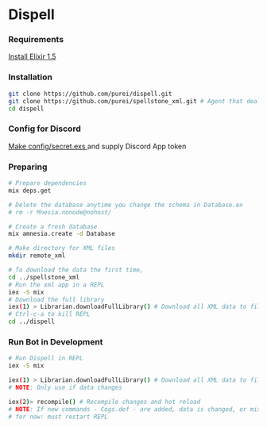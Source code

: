 # Dispell

### Requirements

[Install Elixir 1.5](https://elixir-lang.org/install.html)

### Installation
```sh
git clone https://github.com/purei/dispell.git
git clone https://github.com/purei/spellstone_xml.git # Agent that deals w/ card data
cd dispell
```

### Config for Discord
[Make config/secret.exs ](https://github.com/purei/dispell/commit/fffae9c0263cda333754ef354d978db066f6074c#diff-d15ef3a32a8374f092d16ea84fdeaad3) and supply Discord App token

### Preparing
```sh
# Prepare dependencies
mix deps.get

# Delete the database anytime you change the schema in Database.ex
# rm -r Mnesia.nonode@nohost/

# Create a fresh database
mix amnesia.create -d Database

# Make directory for XML files
mkdir remote_xml

# To download the data the first time,
cd ../spellstone_xml
# Run the xml app in a REPL
iex -S mix
# Download the full library
iex(1) > Librarian.downloadFullLibrary() # Download all XML data to filesystem
# Ctrl-c-a to kill REPL
cd ../dispell
```

### Run Bot in Development
```sh
# Run Dispell in REPL
iex -S mix

iex(1) > Librarian.downloadFullLibrary() # Download all XML data to filesystem
# NOTE: Only use if data changes

iex(2)> recompile() # Recompile changes and hot reload
# NOTE: If new commands - Cogs.def - are added, data is changed, or mix.exs is changed,
# for now: must restart REPL
```
